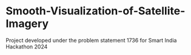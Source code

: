# Smooth-Visualization-of-Satellite-Imagery
Project developed under the problem statement 1736 for Smart India Hackathon 2024

